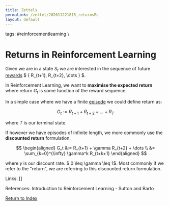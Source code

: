 ```yaml
---
title: Zettels
permalink: /zettel/202011221815_returnsRL
layout: default
---
```

tags: #reinforcementlearning \

# Returns in Reinforcement Learning

Given we are in a state $S_t$ we are interested in the sequence of future [rewards](TODO) $ \{ R_{t+1}, R_{t+2}, \dots \} $.

In Reinforcement Learning, we want to **maximise the expected return** where return $G_t$ is some function of the reward sequence.

In a simple case where we have a finite [episode](TODO) we could define return as:

$$ G_t := R_{t+1} + R_{t+2} + \dots + R_{T} $$

where $T$ is our terminal state.

If however we have episodes of infinite length, we more commonly use the **discounted return** formulation:

$$ 
\begin{aligned} 
G_t &:= R_{t+1} + \gamma R_{t+2} + \dots \\ 
&= \sum_{k=0}^{\infty} \gamma^k R_{t+k+1}
\end{aligned}
$$

where $\gamma$ is our discount rate. $ 0 \leq \gamma \leq 1$. Most commonly if we refer to the "return", we are referring to this discounted return formulation.

Links: []

References: Introduction to Reinforcement Learning - Sutton and Barto

[Return to Index](index)
